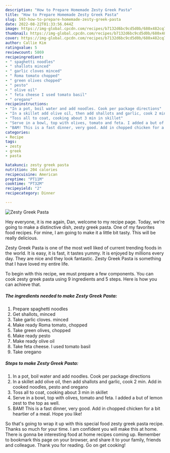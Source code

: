 ```yaml
---
description: "How to Prepare Homemade Zesty Greek Pasta"
title: "How to Prepare Homemade Zesty Greek Pasta"
slug: 593-how-to-prepare-homemade-zesty-greek-pasta
date: 2022-08-22T01:33:56.044Z
image: https://img-global.cpcdn.com/recipes/b7132d6bc9cd5d0b/680x482cq70/zesty-greek-pasta-recipe-main-photo.jpg
thumbnail: https://img-global.cpcdn.com/recipes/b7132d6bc9cd5d0b/680x482cq70/zesty-greek-pasta-recipe-main-photo.jpg
cover: https://img-global.cpcdn.com/recipes/b7132d6bc9cd5d0b/680x482cq70/zesty-greek-pasta-recipe-main-photo.jpg
author: Callie Kim
ratingvalue: 5
reviewcount: 5869
recipeingredient:
- " spaghetti noodles"
- " shallots minced"
- " garlic cloves minced"
- " Roma tomato chopped"
- " green olives chopped"
- " pesto"
- " olive oil"
- " feta cheese I used tomato basil"
- " oregano"
recipeinstructions:
- "In a pot, boil water and add noodles. Cook per package directions"
- "In a skillet add olive oil, then add shallots and garlic, cook 2 min. Add in cooked noodles, pesto and oregano"
- "Toss all to coat, cooking about 3 min in skillet"
- "Serve in a bowl, top with olives, tomato and feta. I added a but of lemon zest to the top as well."
- "BAM! This is a fast dinner, very good. Add in chopped chicken for a bit heartier of a meal. Hope you like!"
categories:
- Recipe
tags:
- zesty
- greek
- pasta

katakunci: zesty greek pasta 
nutrition: 204 calories
recipecuisine: American
preptime: "PT11M"
cooktime: "PT32M"
recipeyield: "2"
recipecategory: Dinner

---
```



![Zesty Greek Pasta](https://img-global.cpcdn.com/recipes/b7132d6bc9cd5d0b/680x482cq70/zesty-greek-pasta-recipe-main-photo.jpg)

Hey everyone, it is me again, Dan, welcome to my recipe page. Today, we're going to make a distinctive dish, zesty greek pasta. One of my favorites food recipes. For mine, I am going to make it a little bit tasty. This will be really delicious.

Zesty Greek Pasta is one of the most well liked of current trending foods in the world. It is easy, it is fast, it tastes yummy. It is enjoyed by millions every day. They are nice and they look fantastic. Zesty Greek Pasta is something that I have loved my entire life.




To begin with this recipe, we must prepare a few components. You can cook zesty greek pasta using 9 ingredients and 5 steps. Here is how you can achieve that.

<!--inarticleads1-->

##### The ingredients needed to make Zesty Greek Pasta:

1. Prepare  spaghetti noodles
1. Get  shallots, minced
1. Take  garlic cloves. minced
1. Make ready  Roma tomato, chopped
1. Take  green olives, chopped
1. Make ready  pesto
1. Make ready  olive oil
1. Take  feta cheese. I used tomato basil
1. Take  oregano




<!--inarticleads2-->

##### Steps to make Zesty Greek Pasta:

1. In a pot, boil water and add noodles. Cook per package directions
1. In a skillet add olive oil, then add shallots and garlic, cook 2 min. Add in cooked noodles, pesto and oregano
1. Toss all to coat, cooking about 3 min in skillet
1. Serve in a bowl, top with olives, tomato and feta. I added a but of lemon zest to the top as well.
1. BAM! This is a fast dinner, very good. Add in chopped chicken for a bit heartier of a meal. Hope you like!




So that's going to wrap it up with this special food zesty greek pasta recipe. Thanks so much for your time. I am confident you will make this at home. There is gonna be interesting food at home recipes coming up. Remember to bookmark this page on your browser, and share it to your family, friends and colleague. Thank you for reading. Go on get cooking!
